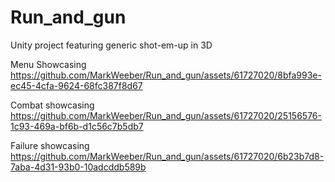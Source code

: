 # Run_and_gun
Unity project featuring generic shot-em-up in 3D

Menu Showcasing
https://github.com/MarkWeeber/Run_and_gun/assets/61727020/8bfa993e-ec45-4cfa-9624-68fc387f8d67



Combat showcasing
https://github.com/MarkWeeber/Run_and_gun/assets/61727020/25156576-1c93-469a-bf6b-d1c56c7b5db7


Failure showcasing
https://github.com/MarkWeeber/Run_and_gun/assets/61727020/6b23b7d8-7aba-4d31-93b0-10adcddb589b


